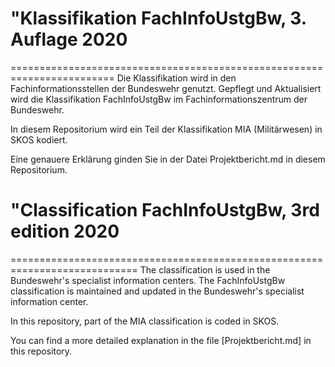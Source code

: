 # "Klassifikation FachInfoUstgBw, 3. Auflage 2020

========================================================================
Die Klassifikation wird in den Fachinformationsstellen der Bundeswehr genutzt. Gepflegt und Aktualisiert wird die Klassifikation FachInfoUstgBw im Fachinformationszentrum der Bundeswehr.

In diesem Repositorium wird ein Teil der Klassifikation MIA (Militärwesen) in SKOS kodiert. 

Eine genauere Erklärung ginden Sie in der Datei Projektbericht.md in diesem Repositorium.

# "Classification FachInfoUstgBw, 3rd edition 2020

============================================================================
The classification is used in the Bundeswehr's specialist information centers. The FachInfoUstgBw classification is maintained and updated in the Bundeswehr's specialist information center.

In this repository, part of the MIA classification is coded in SKOS.

You can find a more detailed explanation in the file [Projektbericht.md] in this repository.
